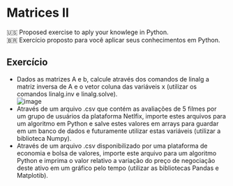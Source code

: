 # Matrices II

:us: Proposed exercise to aply your knowlege in Python.  
:brazil: Exercício proposto para você aplicar seus conhecimentos em Python.

## Exercício
* Dados as matrizes A e b, calcule através dos comandos de linalg a matriz inversa de A e o vetor coluna das variáveis x (utilizar os comandos linalg.inv e linalg.solve).  
![image](https://user-images.githubusercontent.com/101336111/170490382-0ff07f4a-5a3e-42ea-969d-1ef0593ef074.png)  
* Através de um arquivo .csv que contém as avaliações de 5 filmes por um grupo de usuários da plataforma Netlfix, importe estes arquivos para um algoritmo em Python e salve estes valores em arrays para guardar em um banco de dados e futuramente utilizar estas variáveis (utilizar a biblioteca Numpy).
* Através de um arquivo .csv disponibilizado por uma plataforma de economia e bolsa de valores, importe este arquivo para um algoritmo Python e imprima o valor relativo a variação do preço de negociação deste ativo em um gráfico pelo tempo (utilizar as bibliotecas Pandas e Matplotib).
